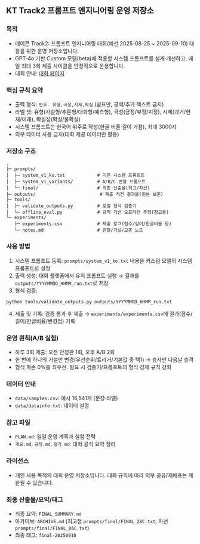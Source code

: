 ## KT Track2 프롬프트 엔지니어링 운영 저장소

### 목적
- 데이콘 Track2: 프롬프트 엔지니어링 대회(예선 2025-08-25 ~ 2025-09-10) 대응을 위한 운영 저장소입니다.
- GPT‑4o 기반 Custom 모델(beta)에 적용할 시스템 프롬프트를 설계·개선하고, 매일 최대 3회 제출 사이클을 안정적으로 운용합니다.
- 대회 안내: [대회 페이지](https://dacon.io/competitions/official/236552/overview/description)

### 핵심 규칙 요약
- 출력 형식: `번호. 유형,극성,시제,확실` (쉼표만, 공백/추가 텍스트 금지)
- 라벨 셋: 유형(사실형/추론형/대화형/예측형), 극성(긍정/부정/미정), 시제(과거/현재/미래), 확실성(확실/불확실)
- 시스템 프롬프트는 한국어 위주로 작성(한글 비율·길이 가점), 최대 3000자
- 외부 데이터 사용 금지(대회 제공 데이터만 활용)

### 저장소 구조
```
.
├─ prompts/
│  ├─ system_v1_ko.txt            # 기준 시스템 프롬프트
│  ├─ system_v1_variants/         # A/B/C 변형 프롬프트
│  └─ final/                      # 최종 산출물(최고/차선)
├─ outputs/                        # 제출 직전 결과물(원본 보존)
├─ tools/
│  ├─ validate_outputs.py         # 로컬 형식 검증기
│  └─ offline_eval.py             # 규칙 기반 오프라인 추정(참고용)
└─ experiments/
   ├─ experiments.csv             # 제출 로그(점수/길이/한글비율 등)
   └─ notes.md                    # 관찰/가설/교훈 노트
```

### 사용 방법
1) 시스템 프롬프트 등록: `prompts/system_v1_ko.txt` 내용을 커스텀 모델의 시스템 프롬프트로 설정
2) 출력 생성: 대회 플랫폼에서 유저 프롬프트 실행 → 결과를 `outputs/YYYYMMDD_HHMM_run.txt`로 저장
3) 형식 검증:
```
python tools/validate_outputs.py outputs/YYYYMMDD_HHMM_run.txt
```
4) 제출 및 기록: 검증 통과 후 제출 → `experiments/experiments.csv`에 결과(점수/길이/한글비율/변경점) 기록

### 운영 원칙(A/B 실험)
- 하루 3회 제출: 오전 안정판 1회, 오후 A/B 2회
- 한 번에 하나의 가설만 변경(우선순위/트리거/기본값 중 택1) → 승자만 다음날 승격
- 형식 파손 0%를 최우선. 필요 시 검증기/프롬프트의 형식 강제 규칙 강화

### 데이터 안내
- `data/samples.csv`: 예시 16,541개 (문장·라벨)
- `data/datainfo.txt`: 데이터 설명

### 참고 파일
- `PLAN.md`: 일일 운영 계획과 실험 전략
- `개요.md`, `규칙.md`, `평가.md`: 대회 공식 요약 정리

### 라이선스
- 개인 사용 목적의 대회 운영 저장소입니다. 대회 규칙에 따라 외부 공유/재배포는 제한될 수 있습니다.

### 최종 산출물/요약/태그
- 최종 요약: `FINAL_SUMMARY.md`
- 아카이브: `ARCHIVE.md` (최고점 `prompts/final/FINAL_28C.txt`, 차선 `prompts/final/FINAL_06C.txt`)
- 최종 태그: `final-20250910`


